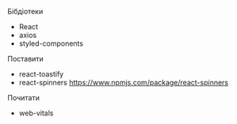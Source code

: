 Бібдіотеки

- React
- axios
- styled-components

Поставити

- react-toastify
- react-spinners https://www.npmjs.com/package/react-spinners

Почитати

- web-vitals

<!-- color: #21b8c5; -->
